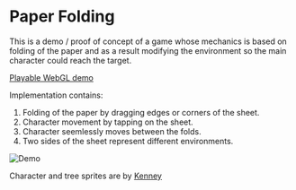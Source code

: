 # Paper Folding
This is a demo / proof of concept of a game whose mechanics is based on folding of the paper and as a result modifying the environment so the main character could reach the target.  
  
[Playable WebGL demo](https://dotsquid.gitlab.io/paperfoldingbuild/)
  
Implementation contains:  
1. Folding of the paper by dragging edges or corners of the sheet.
2. Character movement by tapping on the sheet.
3. Character seemlessly moves between the folds.
4. Two sides of the sheet represent different environments.

![Demo](https://i.imgur.com/QStybcA.gif)

Character and tree sprites are by [Kenney](https://kenney.nl/)
